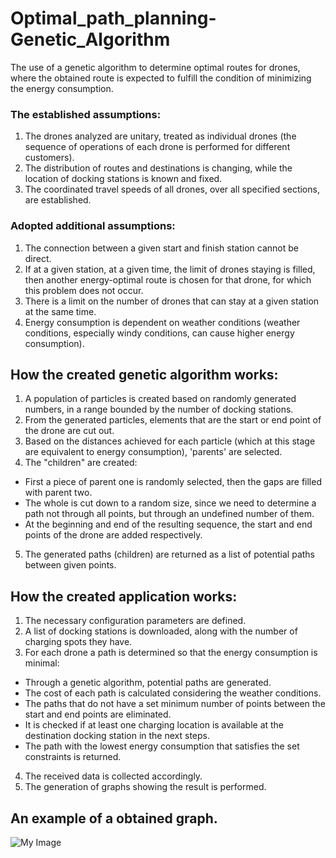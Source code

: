 # Optimal_path_planning-Genetic_Algorithm
The use of a genetic algorithm to determine optimal routes for drones, where the obtained route is expected to fulfill the condition of minimizing the energy consumption. 


### The established assumptions:
1. The drones analyzed are unitary, treated as individual drones (the sequence of operations of each drone is performed for different customers).
2. The distribution of routes and destinations is changing, while the location of docking stations is known and fixed.
3. The coordinated travel speeds of all drones, over all specified sections, are established.


### Adopted additional assumptions:
1. The connection between a given start and finish station cannot be direct.
2. If at a given station, at a given time, the limit of drones staying is filled, then another energy-optimal route is chosen for that drone, for which this problem does not occur.
3. There is a limit on the number of drones that can stay at a given station at the same time.
4. Energy consumption is dependent on weather conditions (weather conditions, especially windy conditions, can cause higher energy consumption).

## How the created genetic algorithm works:
1) A population of particles is created based on randomly generated numbers, in a range bounded by the number of docking stations.
2) From the generated particles, elements that are the start or end point of the drone are cut out.
3) Based on the distances achieved for each particle (which at this stage are equivalent to energy consumption), 'parents' are selected.
4) The "children" are created:
- First a piece of parent one is randomly selected, then the gaps are filled with parent two.
- The whole is cut down to a random size, since we need to determine a path not through all points, but through an undefined number of them.
- At the beginning and end of the resulting sequence, the start and end points of the drone are added respectively.
5) The generated paths (children) are returned as a list of potential paths between given points.

## How the created application works:
1) The necessary configuration parameters are defined. 
2) A list of docking stations is downloaded, along with the number of charging spots they have.
3) For each drone a path is determined so that the energy consumption is minimal:
- Through a genetic algorithm, potential paths are generated.
- The cost of each path is calculated considering the weather conditions.
- The paths that do not have a set minimum number of points between the start and end points are eliminated.
- It is checked if at least one charging location is available at the destination docking station in the next steps.
- The path with the lowest energy consumption that satisfies the set constraints is returned.
4) The received data is collected accordingly.
5) The generation of graphs showing the result is performed.

## An example of a obtained graph.
![My Image](C:\Users/igach/Downloads/result_example.PNG)

